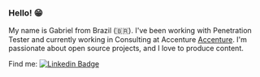 ### Hello! 😁
My name is Gabriel from Brazil (🇧🇷). 
I've been working with Penetration Tester and currently working in Consulting at Accenture [Accenture](https://accenture.com). 
I'm passionate about open source projects, and I love to produce content.

Find me:
[![Linkedin Badge](https://img.shields.io/badge/-LinkedIn-blue?style=flat-square&logo=Linkedin&logoColor=white&link=https://www.linkedin.com/in/gabrielbarbosasouza)](https://www.linkedin.com/in/gabrielbarbosasouza)

